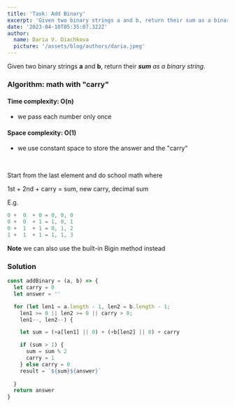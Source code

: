 ```yaml
---
title: 'Task: Add Binary'
excerpt: 'Given two binary strings a and b, return their sum as a binary string.'
date: '2023-04-10T05:35:07.322Z'
author:
  name: Daria V. Diachkova
  picture: '/assets/blog/authors/daria.jpeg'
---
```


Given two binary strings **a** and **b**, return their _**sum** as a binary string_.

### Algorithm: math with "carry"

####  Time complexity: O(n)
- we pass each number only once
#### Space complexity: O(1)
- we use constant space to store the answer and the "carry"

<br />

Start from the last element and do school math where

1st + 2nd + carry = sum, new carry, decimal sum

E.g.

```js
0 +  0  + 0 = 0, 0, 0
0 +  0  + 1 = 1, 0, 1
0 +  1  + 1 = 0, 1, 2
1 +  1  + 1 = 1, 1, 3
```

**Note** we can also use the built-in Bigin method instead

### Solution


```js
const addBinary = (a, b) => {
  let carry = 0
  let answer = ''

  for (let len1 = a.length - 1, len2 = b.length - 1; 
    len1 >= 0 || len2 >= 0 || carry > 0;
    len1--, len2--) {

    let sum = (+a[len1] || 0) + (+b[len2] || 0) + carry

    if (sum > 1) {
      sum = sum % 2
      carry = 1
    } else carry = 0
    result = `${sum}${answer}`
    
  }
  return answer
}
```
